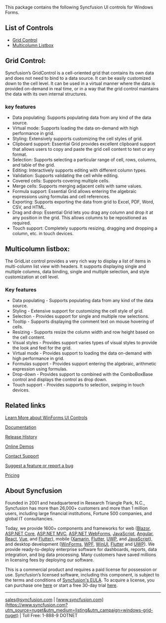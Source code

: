 This package contains the following Syncfusion UI controls for Windows Forms.

## List of Controls

* [Grid Control](https://www.syncfusion.com/winforms-ui-controls/excel-like-grid?utm_source=nuget&utm_medium=listing&utm_campaign=windows-grid-nuget)
* [Multicolumn Listbox](https://www.syncfusion.com/winforms-ui-controls/multicolumn-listbox?utm_source=nuget&utm_medium=listing&utm_campaign=windows-grid-nuget)

## Grid Control:

Syncfusion’s GridControl is a cell-oriented grid that contains its own data and does not need to bind to a data source. It can be easily customized down to the cell level. It can be used in a virtual manner where the data is provided on-demand in real time, or in a way that the grid control maintains the data with its own internal structures.

### key features

* Data populating: Supports populating data from any kind of the data source.
* Virtual mode: Supports loading the data on-demand with high performance in grid.
* Styling: Extensively supports customizing the cell styles of grid.
* Clipboard support: Essential Grid provides excellent clipboard support that allows users to copy and paste the grid cell content to text or any format.
* Selection: Supports selecting a particular range of cell, rows, columns, and table of the grid.
* Editing: Interactively supports editing with different column types.
* Validation: Supports validating the cell while editing.
* Covered cells: Supports covering multiple cells.
* Merge cells: Supports merging adjacent cells with same values.
* Formula support: Essential Grid allows entering the algebraic expressions using formulas and cell references.
* Exporting: Supports exporting the data from grid to Excel, PDF, Word, CSV, and HTML.
* Drag and drop: Essential Grid lets you drag any column and drop it at any position in the grid. This allows columns to be repositioned as required.
* Touch support: Completely supports resizing, dragging and dropping a column, etc. in touch devices.


## Multicolumn listbox:

The GridList control provides a very rich way to display a list of items in multi-column list view with headers. It supports displaying single and multiple columns, data binding, single and multiple selection, and style customization at cell level.

### Key features

* Data populating - Supports populating data from any kind of the data source.
* Styling - Extensive support for customizing the cell style of grid.
* Selection - Provides support for single and multiple row selections.
* Tooltip - Supports displaying the comment text on mouse hovering of cells.
* Resizing - Supports resize the column width and row height based on the cell content.
* Visual styles - Provides support varies types of visual styles to provide the look and feel for the grid.
* Virtual mode - Provides support to loading the data on-demand with high performance in grid.
* Formulas support - Provides support entering the algebraic, arithmetic expression using formulas.
* Drop-down - Provides support to combined with the ComboBoxBase control and displays the control as drop down.
* Touch support - Provides supports to selection, swiping in touch devices.


## Related links
[Learn More about WinForms UI Controls](https://www.syncfusion.com/winforms-ui-controls/?utm_source=nuget&utm_medium=listing&utm_campaign=windows-grid-nuget)

[Documentation](https://help.syncfusion.com/windowsforms/overview?utm_source=nuget&utm_medium=listing&utm_campaign=windows-grid-nuget)

[Release History](https://help.syncfusion.com/windowsforms/release-notes/v19.4.0.52?utm_source=nuget&utm_medium=listing&utm_campaign=windows-grid-nuget)

[Online Demos](https://github.com/syncfusion/winforms-demos/?utm_source=nuget&utm_medium=listing&utm_campaign=windows-grid-nuget)

[Contact Support](https://www.syncfusion.com/support/directtrac/incidents/newincident/?utm_source=nuget&utm_medium=listing&utm_campaign=windows-grid-nuget)

[Suggest a feature or report a bug](https://www.syncfusion.com/feedback/winforms?utm_source=nuget&utm_medium=listing&utm_campaign=windows-grid-nuget)

[Pricing](https://www.syncfusion.com/sales/products/windowsforms?utm_source=nuget&utm_medium=listing&utm_campaign=windows-grid-nuget)

## About Syncfusion
Founded in 2001 and headquartered in Research Triangle Park, N.C., Syncfusion has more than 26,000+ customers and more than 1 million users, including large financial institutions, Fortune 500 companies, and global IT consultancies.

Today, we provide 1600+ components and frameworks for web ([Blazor](https://www.syncfusion.com/blazor-components?utm_source=nuget&utm_medium=listing&utm_campaign=windows-grid-nuget), [ASP.NET Core](https://www.syncfusion.com/aspnet-core-ui-controls?utm_source=nuget&utm_medium=listing&utm_campaign=windows-grid-nuget), [ASP.NET MVC](https://www.syncfusion.com/aspnet-mvc-ui-controls?utm_source=nuget&utm_medium=listing&utm_campaign=windows-grid-nuget), [ASP.NET WebForms](https://www.syncfusion.com/jquery/aspnet-webforms-ui-controls?utm_source=nuget&utm_medium=listing&utm_campaign=windows-grid-nuget), [JavaScript](https://www.syncfusion.com/javascript-ui-controls?utm_source=nuget&utm_medium=listing&utm_campaign=windows-grid-nuget), [Angular](https://www.syncfusion.com/angular-ui-components?utm_source=nuget&utm_medium=listing&utm_campaign=windows-grid-nuget), [React](https://www.syncfusion.com/react-ui-components?utm_source=nuget&utm_medium=listing&utm_campaign=windows-grid-nuget), [Vue](https://www.syncfusion.com/vue-ui-components?utm_source=nuget&utm_medium=listing&utm_campaign=windows-grid-nuget), and [Flutter](https://www.syncfusion.com/flutter-widgets?utm_source=nuget&utm_medium=listing&utm_campaign=windows-grid-nuget)), mobile ([Xamarin](https://www.syncfusion.com/xamarin-ui-controls?utm_source=nuget&utm_medium=listing&utm_campaign=windows-grid-nuget), [Flutter](https://www.syncfusion.com/flutter-widgets?utm_source=nuget&utm_medium=listing&utm_campaign=windows-grid-nuget), [UWP](https://www.syncfusion.com/uwp-ui-controls?utm_source=nuget&utm_medium=listing&utm_campaign=windows-grid-nuget), and [JavaScript](https://www.syncfusion.com/javascript-ui-controls?utm_source=nuget&utm_medium=listing&utm_campaign=windows-grid-nuget)), and desktop development ([WinForms](https://www.syncfusion.com/winforms-ui-controls?utm_source=nuget&utm_medium=listing&utm_campaign=windows-grid-nuget), [WPF](https://www.syncfusion.com/wpf-ui-controls?utm_source=nuget&utm_medium=listing&utm_campaign=windows-grid-nuget), [WinUI](https://www.syncfusion.com/winui-controls?utm_source=nuget&utm_medium=listing&utm_campaign=windows-grid-nuget), [Flutter](https://www.syncfusion.com/flutter-widgets?utm_source=nuget&utm_medium=listing&utm_campaign=windows-grid-nuget) and [UWP](https://www.syncfusion.com/uwp-ui-controls?utm_source=nuget&utm_medium=listing&utm_campaign=windows-grid-nuget)). We provide ready-to-deploy enterprise software for dashboards, reports, data integration, and big data processing. Many customers have saved millions in licensing fees by deploying our software.


This is a commercial product and requires a paid license for possession or use. Syncfusion’s licensed software, including this component, is subject to the terms and conditions of [Syncfusion's EULA](https://www.syncfusion.com/eula/es/?utm_source=nuget&utm_medium=listing&utm_campaign=windows-grid-nuget). To acquire a license, you can purchase one [here]( https://www.syncfusion.com/sales/products/windowsforms?utm_source=nuget&utm_medium=listing&utm_campaign=windows-grid-nuget) or start a free 30-day trial [here](https://www.syncfusion.com/account/manage-trials/start-trials?utm_source=nuget&utm_medium=listing&utm_campaign=windows-grid-nuget).

___

[sales@syncfusion.com](mailto:sales@syncfusion.com?Subject=Syncfusion%20Notifications%20WinUI-%20NuGet) | [www.syncfusion.com](https://www.syncfusion.com?utm_source=nuget&utm_medium=listing&utm_campaign=windows-grid-nuget) | Toll Free: 1-888-9 DOTNET


